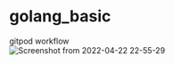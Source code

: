 # golang_basic
gitpod workflow
<br>
![Screenshot from 2022-04-22 22-55-29](https://user-images.githubusercontent.com/78546078/164764758-394eb587-5316-4fd3-b363-0d97c4eb82ac.png)
